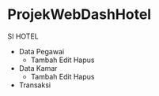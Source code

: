 # ProjekWebDashHotel

SI HOTEL

- Data Pegawai
  - Tambah Edit Hapus
- Data Kamar
  - Tambah Edit Hapus
- Transaksi
